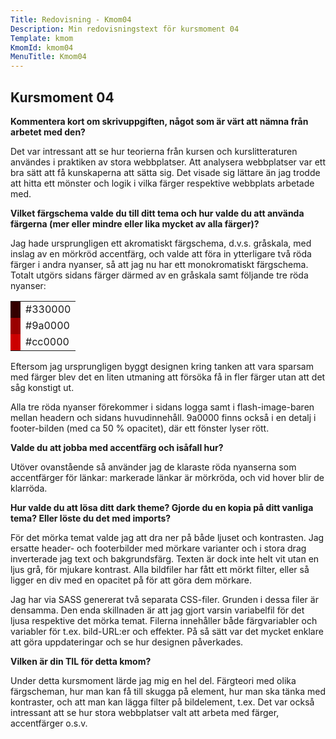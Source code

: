 ```yaml
---
Title: Redovisning - Kmom04
Description: Min redovisningstext för kursmoment 04
Template: kmom
KmomId: kmom04
MenuTitle: Kmom04
---
```


Kursmoment 04
-----------
**Kommentera kort om skrivuppgiften, något som är värt att nämna från arbetet med den?**

Det var intressant att se hur teorierna från kursen och kurslitteraturen
användes i praktiken av stora webbplatser. Att analysera webbplatser var ett
bra sätt att få kunskaperna att sätta sig. Det visade sig lättare än jag
trodde att hitta ett mönster och logik i vilka färger respektive webbplats
arbetade med.

**Vilket färgschema valde du till ditt tema och hur valde du att använda färgerna (mer eller mindre eller lika mycket av alla färger)?**

Jag hade ursprungligen ett akromatiskt färgschema, d.v.s. gråskala, med
inslag av en mörkröd accentfärg, och valde att föra in ytterligare två röda
färger i andra nyanser, så att jag nu har ett monokromatiskt färgschema. Totalt
utgörs sidans färger därmed av en gråskala samt följande tre röda nyanser:

<table class="color-table">
    <tr><td class="color-box" style="background-color: #330000"></td><td class="color-code">#330000</td></tr>
    <tr><td class="color-box" style="background-color: #9a0000"></td><td class="color-code">#9a0000</td></tr>
    <tr><td class="color-box" style="background-color: #cc0000"></td><td class="color-code">#cc0000</td></tr>
</table>

Eftersom jag ursprungligen byggt designen kring tanken att vara sparsam med
färger blev det en liten utmaning att försöka få in fler färger utan att det
såg konstigt ut.

Alla tre röda nyanser förekommer i sidans logga samt i flash-image-baren
mellan headern och sidans huvudinnehåll. 9a0000 finns också i en detalj i
footer-bilden (med ca 50 % opacitet), där ett fönster lyser rött.

**Valde du att jobba med accentfärg och isåfall hur?**

Utöver ovanstående så använder jag de klaraste röda nyanserna som accentfärger
för länkar: markerade länkar är mörkröda, och vid hover blir de klarröda.

**Hur valde du att lösa ditt dark theme? Gjorde du en kopia på ditt vanliga tema? Eller löste du det med imports?**

För det mörka temat valde jag att dra ner på både ljuset och kontrasten. Jag
ersatte header- och footerbilder med mörkare varianter och i stora drag
inverterade jag text och bakgrundsfärg. Texten är dock inte helt vit utan en
ljus grå, för mjukare kontrast. Alla bildfiler har fått ett mörkt filter,
eller så ligger en div med en opacitet på för att göra dem mörkare.

Jag har via SASS genererat två separata CSS-filer. Grunden i dessa filer är densamma. Den enda skillnaden är att jag gjort varsin variabelfil för det ljusa respektive det mörka temat. Filerna innehåller både färgvariabler och variabler för t.ex. bild-URL:er och effekter. På så sätt var det mycket enklare att göra uppdateringar och se hur designen påverkades.


**Vilken är din TIL för detta kmom?**

Under detta kursmoment lärde jag mig en hel del. Färgteori med olika
färgscheman, hur man kan få till skugga på element, hur man ska tänka med
kontraster, och att man kan lägga filter på bildelement, t.ex. Det var också
intressant att se hur stora webbplatser valt att arbeta med färger,
accentfärger o.s.v.
